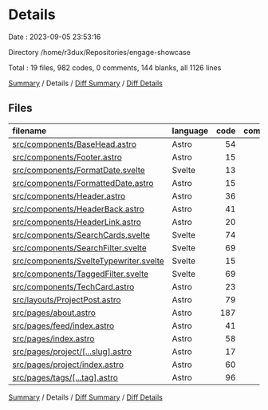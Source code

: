 # Details

Date : 2023-09-05 23:53:16

Directory /home/r3dux/Repositories/engage-showcase

Total : 19 files,  982 codes, 0 comments, 144 blanks, all 1126 lines

[Summary](results.md) / Details / [Diff Summary](diff.md) / [Diff Details](diff-details.md)

## Files
| filename | language | code | comment | blank | total |
| :--- | :--- | ---: | ---: | ---: | ---: |
| [src/components/BaseHead.astro](/src/components/BaseHead.astro) | Astro | 54 | 0 | 10 | 64 |
| [src/components/Footer.astro](/src/components/Footer.astro) | Astro | 15 | 0 | 3 | 18 |
| [src/components/FormatDate.svelte](/src/components/FormatDate.svelte) | Svelte | 13 | 0 | 2 | 15 |
| [src/components/FormattedDate.astro](/src/components/FormattedDate.astro) | Astro | 15 | 0 | 3 | 18 |
| [src/components/Header.astro](/src/components/Header.astro) | Astro | 36 | 0 | 4 | 40 |
| [src/components/HeaderBack.astro](/src/components/HeaderBack.astro) | Astro | 41 | 0 | 4 | 45 |
| [src/components/HeaderLink.astro](/src/components/HeaderLink.astro) | Astro | 20 | 0 | 5 | 25 |
| [src/components/SearchCards.svelte](/src/components/SearchCards.svelte) | Svelte | 74 | 0 | 7 | 81 |
| [src/components/SearchFilter.svelte](/src/components/SearchFilter.svelte) | Svelte | 69 | 0 | 9 | 78 |
| [src/components/SvelteTypewriter.svelte](/src/components/SvelteTypewriter.svelte) | Svelte | 15 | 0 | 2 | 17 |
| [src/components/TaggedFilter.svelte](/src/components/TaggedFilter.svelte) | Svelte | 69 | 0 | 10 | 79 |
| [src/components/TechCard.astro](/src/components/TechCard.astro) | Astro | 23 | 0 | 4 | 27 |
| [src/layouts/ProjectPost.astro](/src/layouts/ProjectPost.astro) | Astro | 79 | 0 | 8 | 87 |
| [src/pages/about.astro](/src/pages/about.astro) | Astro | 187 | 0 | 21 | 208 |
| [src/pages/feed/index.astro](/src/pages/feed/index.astro) | Astro | 41 | 0 | 10 | 51 |
| [src/pages/index.astro](/src/pages/index.astro) | Astro | 58 | 0 | 8 | 66 |
| [src/pages/project/[...slug].astro](/src/pages/project/%5B...slug%5D.astro) | Astro | 17 | 0 | 4 | 21 |
| [src/pages/project/index.astro](/src/pages/project/index.astro) | Astro | 60 | 0 | 10 | 70 |
| [src/pages/tags/[...tag].astro](/src/pages/tags/%5B...tag%5D.astro) | Astro | 96 | 0 | 20 | 116 |

[Summary](results.md) / Details / [Diff Summary](diff.md) / [Diff Details](diff-details.md)